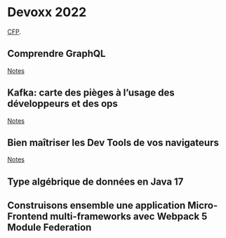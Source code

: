 # Devoxx 2022

[CFP](https://cfp.devoxx.fr/2022/talks).

## Comprendre GraphQL

[Notes](./graphql.md)

## Kafka: carte des pièges à l’usage des développeurs et des ops

[Notes](./kafka.md)

## Bien maîtriser les Dev Tools de vos navigateurs

[Notes](./devtools.md)

## Type algébrique de données en Java 17

## Construisons ensemble une application Micro-Frontend multi-frameworks avec Webpack 5 Module Federation
